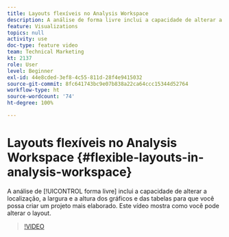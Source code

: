 ```yaml
---
title: Layouts flexíveis no Analysis Workspace
description: A análise de forma livre inclui a capacidade de alterar a localização, a largura e a altura dos gráficos e tabelas, de modo que você possa criar um projeto mais elaborado. Este vídeo mostra como você pode alterar o layout.
feature: Visualizations
topics: null
activity: use
doc-type: feature video
team: Technical Marketing
kt: 2137
role: User
level: Beginner
exl-id: 44e8cded-3ef8-4c55-811d-28f4e9415032
source-git-commit: 8fc641743bc9e07b838a22ca64ccc15344d52764
workflow-type: ht
source-wordcount: '74'
ht-degree: 100%

---
```


# Layouts flexíveis no Analysis Workspace {#flexible-layouts-in-analysis-workspace}

A análise de [!UICONTROL forma livre] inclui a capacidade de alterar a localização, a largura e a altura dos gráficos e das tabelas para que você possa criar um projeto mais elaborado. Este vídeo mostra como você pode alterar o layout.

>[!VIDEO](https://video.tv.adobe.com/v/24706/?quality=12&learn=on)
